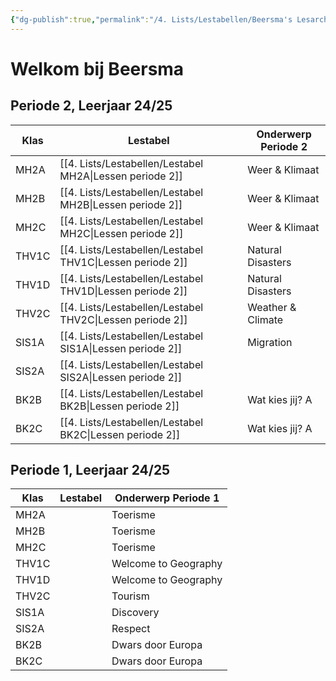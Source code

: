 ```yaml
---
{"dg-publish":true,"permalink":"/4. Lists/Lestabellen/Beersma's Lesarchief/","tags":["gardenEntry"]}
---
```


# Welkom bij Beersma

## Periode 2, Leerjaar 24/25

| Klas  | Lestabel                             | Onderwerp Periode 2 |
| ----- | ------------------------------------ | ------------------- |
| MH2A  | [[4. Lists/Lestabellen/Lestabel MH2A\|Lessen periode 2]]  | Weer & Klimaat      |
| MH2B  | [[4. Lists/Lestabellen/Lestabel MH2B\|Lessen periode 2]]  | Weer & Klimaat      |
| MH2C  | [[4. Lists/Lestabellen/Lestabel MH2C\|Lessen periode 2]]  | Weer & Klimaat      |
| THV1C | [[4. Lists/Lestabellen/Lestabel THV1C\|Lessen periode 2]] | Natural Disasters   |
| THV1D | [[4. Lists/Lestabellen/Lestabel THV1D\|Lessen periode 2]] | Natural Disasters   |
| THV2C | [[4. Lists/Lestabellen/Lestabel THV2C\|Lessen periode 2]] | Weather & Climate   |
| SIS1A | [[4. Lists/Lestabellen/Lestabel SIS1A\|Lessen periode 2]] | Migration           |
| SIS2A | [[4. Lists/Lestabellen/Lestabel SIS2A\|Lessen periode 2]] |                     |
| BK2B  | [[4. Lists/Lestabellen/Lestabel BK2B\|Lessen periode 2]]  | Wat kies jij? A     |
| BK2C  | [[4. Lists/Lestabellen/Lestabel BK2C\|Lessen periode 2]]  | Wat kies jij? A     |

## Periode 1, Leerjaar 24/25

| Klas  | Lestabel | Onderwerp Periode 1  |
| ----- | -------- | -------------------- |
| MH2A  |          | Toerisme             |
| MH2B  |          | Toerisme             |
| MH2C  |          | Toerisme             |
| THV1C |          | Welcome to Geography |
| THV1D |          | Welcome to Geography |
| THV2C |          | Tourism              |
| SIS1A |          | Discovery            |
| SIS2A |          | Respect              |
| BK2B  |          | Dwars door Europa    |
| BK2C  |          | Dwars door Europa    |
